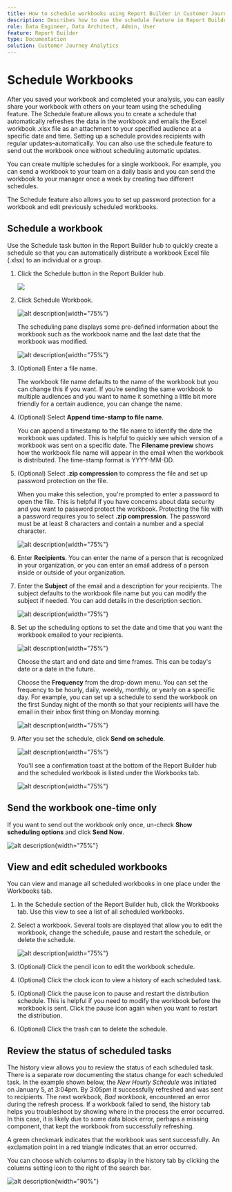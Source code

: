 ```yaml
---
title: How to schedule workbooks using Report Builder in Customer Journey Analytics
description: Describes how to use the schedule feature in Report Builder
role: Data Engineer, Data Architect, Admin, User
feature: Report Builder
type: Documentation
solution: Customer Journey Analytics
---
```


# Schedule Workbooks

After you saved your workbook and completed your analysis, you can easily share your workbook with others on your team using the scheduling feature. The Schedule feature allows you to create a schedule that automatically refreshes the data in the workbook and emails the Excel workbook .xlsx file as an attachment to your specified audience at a specific date and time. Setting up a schedule provides recipients with regular updates&ndash;automatically. You can also use the schedule feature to send out the workbook once without scheduling automatic updates.

You can create multiple schedules for a single workbook. For example, you can send a workbook to your team on a daily basis and you can send the workbook to your manager once a week by creating two different schedules.

The Schedule feature also allows you to set up password protection for a workbook and edit previously scheduled workbooks.

## Schedule a workbook

Use the Schedule task button in the Report Builder hub to quickly create a schedule so that you can automatically distribute a workbook Excel file (.xlsx) to an individual or a group.

1.  Click the Schedule button in the Report Builder hub.

    ![](./assets/schedule-button.png)

1.  Click Schedule Workbook.

    ![alt description](./assets/schedule-workbook.png){width="75%"}

    The scheduling pane displays some pre-defined information about the workbook such as the workbook name and the last date that the workbook was modified.

    ![alt description](./assets/schedule-pane.png){width="75%"}

1.  (Optional) Enter a file name.

    The workbook file name defaults to the name of the workbook but you can change this if you want. If you\'re sending the same workbook to multiple audiences and you want to name it something a little bit more friendly for a certain audience, you can change the name.

1.  (Optional) Select **Append time-stamp to file name**.

    You can append a timestamp to the file name to identify the date the workbook was updated. This is helpful to quickly see which version of a workbook was sent on a specific date. The **Filename preview** shows how the workbook file name will appear in the email when the workbook is distributed. The time-stamp format is YYYY-MM-DD.

1.  (Optional) Select **.zip compression** to compress the file and set up password protection on the file.

    When you make this selection, you're prompted to enter a password to open the file. This is helpful if you have concerns about data security and you want to password protect the workbook. Protecting the file with a password requires you to select **.zip compression**. The password must be at least 8 characters and contain a number and a special character.

    ![alt description](./assets/zip-compression.png){width="75%"}

1.  Enter **Recipients**. You can enter the name of a person that is recognized in your organization, or you can enter an email address of a person inside or outside of your organization.

1.  Enter the **Subject** of the email and a description for your recipients. The subject defaults to the workbook file name but you can modify the subject if needed. You can add details in the description section.

    ![alt description](./assets/recipients-subject.png){width="75%"}

1.  Set up the scheduling options to set the date and time that you want the workbook emailed to your recipients.

    ![alt description](./assets/schedule-options.png){width="75%"}

    Choose the start and end date and time frames. This can be today's date or a date in the future.

    Choose the **Frequency** from the drop-down menu. You can set the frequency to be hourly, daily, weekly, monthly, or yearly on a specific day. For example, you can set up a schedule to send the workbook on the first Sunday night of the month so that your recipients will have the email in their inbox first thing on Monday morning.

    ![alt description](./assets/frequency.png){width="75%"}

1.  After you set the schedule, click **Send on schedule**.

    ![alt description](./assets/send-on-schedule.png){width="75%"}

    You'll see a confirmation toast at the bottom of the Report Builder hub and the scheduled workbook is listed under the Workbooks tab.

    ![alt description](./assets/confirmation-toast.png){width="75%"}

## Send the workbook one-time only

If you want to send out the workbook only once, un-check **Show scheduling options** and click **Send Now**.

![alt description](./assets/send-now.png){width="75%"}

## View and edit scheduled workbooks

You can view and manage all scheduled workbooks in one place under the Workbooks tab.

1.  In the Schedule section of the Report Builder hub, click the Workbooks tab. Use this view to see a list of all scheduled workbooks.

1.  Select a workbook. Several tools are displayed that allow you to edit the workbook, change the schedule, pause and restart the schedule, or delete the schedule.

    ![alt description](./assets/edit-icons.png){width="75%"}

1.  (Optional) Click the pencil icon to edit the workbook schedule.

1.  (Optional) Click the clock icon to view a history of each scheduled task.

1.  (Optional) Click the pause icon to pause and restart the distribution schedule. This is helpful if you need to modify the workbook before the workbook is sent. Click the pause icon again when you want to restart the distribution.

1.  (Optional) Click the trash can to delete the schedule.

## Review the status of scheduled tasks

The history view allows you to review the status of each scheduled task. There is a separate row documenting the status change for each scheduled task. In the example shown below, the *New Hourly Schedule* was initiated on January 5, at 3:04pm. By 3:05pm it successfully refreshed and was sent to recipients. The next workbook, *Bad workbook*, encountered an error during the refresh process. If a workbook failed to send, the history tab helps you troubleshoot by showing where in the process the error occurred. In this case, it is likely due to some data block error, perhaps a missing component, that kept the workbook from successfully refreshing.

A green checkmark indicates that the workbook was sent successfully. An exclamation point in a red triangle indicates that an error occurred.

You can choose which columns to display in the history tab by clicking the columns setting icon to the right of the search bar.

![alt description](./assets/history.png){width="90%"}



